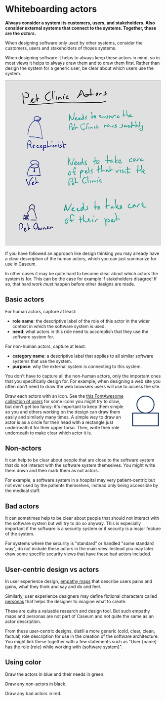 # Whiteboarding actors

**Always consider a system its customers, users, and stakeholders. Also consider external systems that connect to the systems. Together, these are the _actors_.**

When designing software only used by other systems, consider the customers, users and stakeholders of thoses systems.

When designing software it helps to always keep these actors in mind, so in most views it helps to always draw them and to draw them first. Rather than design the system for a generic user, be clear about which users use the system.

![Processed photo of a whiteboard containing actors](actor-whiteboarding-example.jpg)

If you have followed an approach like design thinking you may already have a clear description of the human actors, which you can just summarize for use in Caseum.

In other cases it may be quite hard to become clear about which actors the system is for. This can be the case for example if stakeholders disagree! If so, that hard work *must* happen before other designs are made.

## Basic actors

For human actors, capture at least:

* **role name**: the descriptive label of the role of this actor in the wider context in which the software system is used.
* **need**: what actors in this role need to accomplish that they use the software system for.

For non-human actors, capture at least:

* **category name**: a descriptive label that applies to all similar software systems that use the system.
* **purpose**: why the external system is connecting to this system.

You don't have to capture all the non-human actors, only the important ones that you specifically design for. For example, when designing a web site you often don't need to draw the web browsers users will use to access the site.

<img src="actor-whiteboarding-lines.png" width="100" align="right" style="margin-left: 10px" alt="A drawing of a circle on top of a flat rectangle representing an actor">

Draw each actors with an icon. See the [this FontAwesome collection of users](https://fontawesome.com/icons/categories/users-people?f=classic&s=regular) for some icons you might try to draw, but don't get too fancy: it's important to keep them simple so you and others working on the design can draw them easily and similarly many times. A simple way to draw an actor is as a circle for their head with a rectangle just underneath it for their upper torso. Then, write their role underneath to make clear which actor it is.

## Non-actors

It can help to be clear about people that are close to the software system that do not interact with the software system themselves. You might write them down and then mark them as not actors.

For example, a software system in a hospital may very patient-centric but not ever used by the patients themselves, instead only being accessible by the medical staff.

## Bad actors

It can sometimes help to be clear about people that should not interact with the software system but will try to do so anyway. This is especially important if the software is a security system or if security is a major feature of the system.

For systems where the security is "standard" or handled "some standard way", do not include these actors in the main view. Instead you may later draw some specific security views that have these bad actors included.

## User-centric design vs actors

In user experience design, [empathy maps](https://en.wikipedia.org/wiki/Empathy_Map) that describe users pains and gains, what they think and say and do and feel.

Similarly, user experience designers may define fictional characters called [personas](https://en.wikipedia.org/wiki/Persona_(user_experience)) that helps the designer to imagine what to create.

These are quite a valuable research and design tool. But such empathy maps and personas are not part of Caseum and not quite the same as an actor description.

From these user-centric designs, distill a more generic (cold, clear, clean, factual) role description for use in the creation of the software architecture. You might link these together with a few statements such as "User {name} has the role {role} while working with {software system}".

## Using color

Draw the actors in blue and their needs in green.

Draw any non-actors in black.

Draw any bad actors in red.
